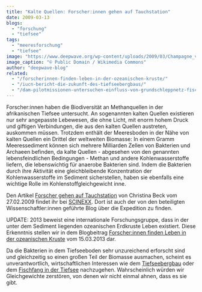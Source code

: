 ```yaml
---
title: "Kalte Quellen: Forscher:innen gehen auf Tauchstation"
date: 2009-03-13
blogs: 
  - "forschung"
  - "tiefsee"
tags: 
  - "meeresforschung"
  - "tiefsee"
image: "https://www.deepwave.org/wp-content/uploads/2009/03/Champagne_vent_white_smokers_Wikimedia_Commons.jpg"
image_caption: "© Public Domain / Wikimedia Commons"
author: "deepwave-blog"
related: 
  - "/forscherinnen-finden-leben-in-der-ozeanischen-kruste/"
  - "/iucn-bericht-die-zukunft-des-tiefseebergbaus/"
  - "/dam-pilotmissionen-untersuchen-einfluss-von-grundschleppnetz-fischerei-auf-meeresschutzgebiete-in-nord-und-ostsee/"
---
```


Forscher:innen haben die Biodiversität an Methanquellen in der afrikanischen Tiefsee untersucht. An sogenannten kalten Quellen existieren nur sehr angepasste Lebewesen, die ohne Licht, mit enorm hohem Druck und giftigen Verbindungen, die aus den kalten Quellen austreten, auskommen müssen. Trotzdem enthält der Meeresboden in der Nähe von kalten Quellen ein Drittel der weltweiten Biomasse: In einem Gramm Meeressediment können sich mehrere Milliarden Zellen von Bakterien und Archaeen befinden, da kalte Quellen - abgesehen von den genannten lebensfeindlichen Bedingungen - Methan und andere Kohlenwasserstoffe liefern, die lebenswichtig für anaerobe Bakterien sind. Indem die Bakterien durch ihre Aktivität eine gleichbleibende Konzentration der Kohlenwasserstoffe im Sediment sicherstellen, haben sie ebenfalls eine wichtige Rolle im Kohlenstoffgleichgewicht inne.

Den Artikel [Forscher gehen auf Tauchstation](https://www.scinexx.de/dossier/forscher-gehen-auf-tauchstation/) von Christina Beck vom 27.02.2009 findet ihr bei [SCINEXX](https://www.scinexx.de/). Dort ist auch der von den beteiligten Wissenschaftler:innen geführte Blog über die Expedition zu finden.

UPDATE: 2013 beweist eine internationale Forschungsgruppe, dass in der unter dem Sediment liegenden ozeanischen Erdkruste Leben existiert. Diese Erkenntnis stellen wir in dem Blogbeitrag [Forscher:innen finden Leben in der ozeanischen Kruste](https://www.deepwave.org/forscherinnen-finden-leben-in-der-ozeanischen-kruste/) vom 15.03.2013 dar.

Da die Bakterien in dem Tiefseeboden sehr unzureichend erforscht sind und gleichzeitig so einen großen Teil der Biomasse ausmachen, scheint es unverantwortlich, wirtschaftlichen Interessen wie dem [Tiefseebergbau](https://www.deepwave.org/iucn-bericht-die-zukunft-des-tiefseebergbaus/) oder dem [Fischfang in der Tiefsee](https://www.deepwave.org/dam-pilotmissionen-untersuchen-einfluss-von-grundschleppnetz-fischerei-auf-meeresschutzgebiete-in-nord-und-ostsee/) nachzugehen. Wahrscheinlich würden wir Gleichgewichte zerstören, von denen wir nicht einmal ahnen, dass es sie gibt.
